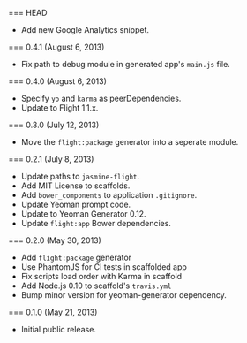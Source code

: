 === HEAD

* Add new Google Analytics snippet.

=== 0.4.1 (August 6, 2013)

* Fix path to debug module in generated app's `main.js` file.

=== 0.4.0 (August 6, 2013)

* Specify `yo` and `karma` as peerDependencies.
* Update to Flight 1.1.x.

=== 0.3.0 (July 12, 2013)

* Move the `flight:package` generator into a seperate module.

=== 0.2.1 (July 8, 2013)

* Update paths to `jasmine-flight`.
* Add MIT License to scaffolds.
* Add `bower_components` to application `.gitignore`.
* Update Yeoman prompt code.
* Update to Yeoman Generator 0.12.
* Update `flight:app` Bower dependencies.

=== 0.2.0 (May 30, 2013)

* Add `flight:package` generator
* Use PhantomJS for CI tests in scaffolded app
* Fix scripts load order with Karma in scaffold
* Add Node.js 0.10 to scaffold's `travis.yml`
* Bump minor version for yeoman-generator dependency.

=== 0.1.0 (May 21, 2013)

* Initial public release.
